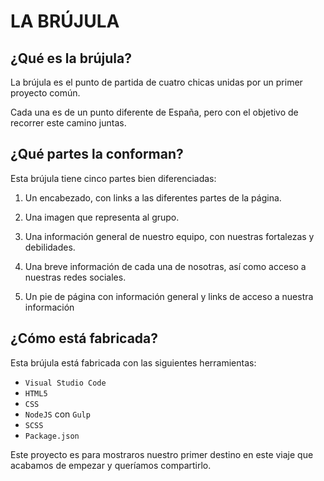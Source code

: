 # LA BRÚJULA

## ¿Qué es la brújula?

La brújula es el punto de partida de cuatro chicas unidas por un primer proyecto común.

Cada una es de un punto diferente de España, pero con el objetivo de recorrer este camino juntas.

## ¿Qué partes la conforman?

Esta brújula tiene cinco partes bien diferenciadas:

1. Un encabezado, con links a las diferentes partes de la página.

2. Una imagen que representa al grupo.

3. Una información general de nuestro equipo, con nuestras fortalezas y debilidades.

4. Una breve información de cada una de nosotras, así como acceso a nuestras redes sociales.

5. Un pie de página con información general y links de acceso a nuestra información

## ¿Cómo está fabricada?

Esta brújula está fabricada con las siguientes herramientas:

- `Visual Studio Code`
- `HTML5`
- `CSS`
- `NodeJS` con `Gulp`
- `SCSS`
- `Package.json`

Este proyecto es para mostraros nuestro primer destino en este viaje que acabamos de empezar y queríamos compartirlo.
